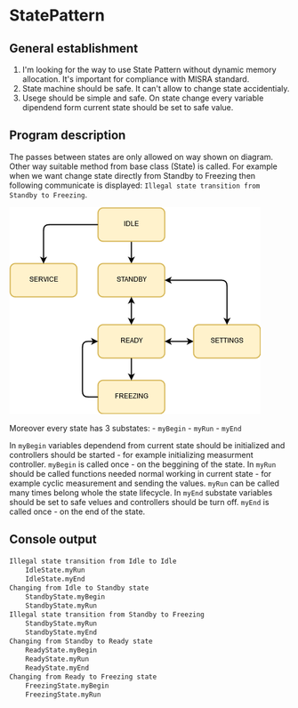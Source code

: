 # StatePattern

## General establishment
1. I'm looking for the way to use State Pattern without dynamic memory allocation. It's important for compliance with MISRA standard.
2. State machine should be safe. It can't allow to change state accidentialy. 
3. Usege should be simple and safe. On state change every variable dipendend form current state should be set to safe value.

## Program description
The passes between states are only allowed on way shown on diagram. Other way suitable method from base class (State) is called. For example when we want change state directly from Standby to Freezing then following communicate is displayed: `Illegal state transition from Standby to Freezing`.

![](StateMachine.png)

Moreover every state has 3 substates:
	- `myBegin`
	- `myRun`
	- `myEnd`

In `myBegin` variables dependend from current state should be initialized and controllers should be started - for example initializing measurment controller. `myBegin` is called once - on the beggining of the state. 
In `myRun` should be called functions needed normal working in current state - for example cyclic measurement and sending the values. `myRun` can be called many times belong whole the state lifecycle.
In `myEnd` substate variables should be set to safe velues and controllers should be turn off. `myEnd` is called once - on the end of the state. 


## Console output 

```
Illegal state transition from Idle to Idle
    IdleState.myRun
    IdleState.myEnd
Changing from Idle to Standby state
    StandbyState.myBegin
    StandbyState.myRun
Illegal state transition from Standby to Freezing
    StandbyState.myRun
    StandbyState.myEnd
Changing from Standby to Ready state
    ReadyState.myBegin
    ReadyState.myRun
    ReadyState.myEnd
Changing from Ready to Freezing state
    FreezingState.myBegin
    FreezingState.myRun
```